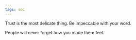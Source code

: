 ```yaml
---
tags: soc
---
```


Trust is the most delicate thing. Be impeccable with your word.

People will never forget how you made them feel.
